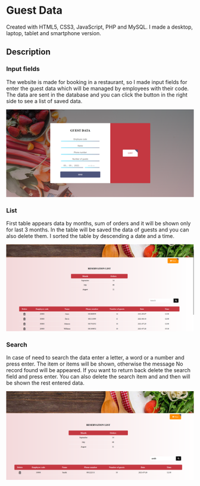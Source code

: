 # Guest Data

Created with HTML5, CSS3, JavaScript, PHP and MySQL. I made a desktop, laptop, tablet and smartphone version.

## Description

### Input fields

The website is made for booking in a restaurant, so I made input fields for enter the guest data which will be managed by employees with their code. 
The data are sent in the database and you can click the button in the right side to see a list of saved data.

![](screenshots/front.png)

### List

First table appears data by months, sum of orders and it will be shown only for last 3 months.
In the table will be saved the data of guests and you can also delete them. I sorted the table by descending a date and a time.

![](screenshots/list.png)

### Search

In case of need to search the data enter a letter, a word or a number and press enter. The item or items will be shown, otherwise the message No record found 
will be appeared. If you want to return back delete the search field and press enter. You can also delete the search item and and then will be shown the rest 
entered data.

![](screenshots/search.png)

